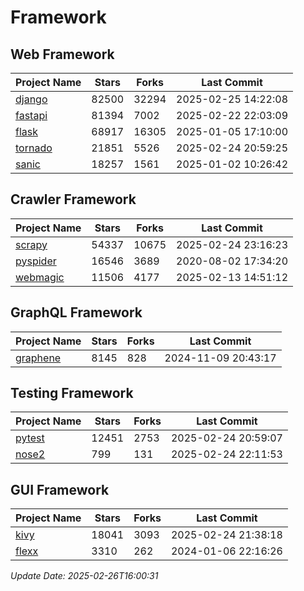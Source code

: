 # Framework

## Web Framework
| Project Name | Stars | Forks | Last Commit |
| ------------ | ----- | ----- | ----------- |
| [django](https://github.com/django/django) | 82500 | 32294 | 2025-02-25 14:22:08 |
| [fastapi](https://github.com/fastapi/fastapi) | 81394 | 7002 | 2025-02-22 22:03:09 |
| [flask](https://github.com/pallets/flask) | 68917 | 16305 | 2025-01-05 17:10:00 |
| [tornado](https://github.com/tornadoweb/tornado) | 21851 | 5526 | 2025-02-24 20:59:25 |
| [sanic](https://github.com/sanic-org/sanic) | 18257 | 1561 | 2025-01-02 10:26:42 |

## Crawler Framework
| Project Name | Stars | Forks | Last Commit |
| ------------ | ----- | ----- | ----------- |
| [scrapy](https://github.com/scrapy/scrapy) | 54337 | 10675 | 2025-02-24 23:16:23 |
| [pyspider](https://github.com/binux/pyspider) | 16546 | 3689 | 2020-08-02 17:34:20 |
| [webmagic](https://github.com/code4craft/webmagic) | 11506 | 4177 | 2025-02-13 14:51:12 |

## GraphQL Framework
| Project Name | Stars | Forks | Last Commit |
| ------------ | ----- | ----- | ----------- |
| [graphene](https://github.com/graphql-python/graphene) | 8145 | 828 | 2024-11-09 20:43:17 |

## Testing Framework
| Project Name | Stars | Forks | Last Commit |
| ------------ | ----- | ----- | ----------- |
| [pytest](https://github.com/pytest-dev/pytest) | 12451 | 2753 | 2025-02-24 20:59:07 |
| [nose2](https://github.com/nose-devs/nose2) | 799 | 131 | 2025-02-24 22:11:53 |

## GUI Framework
| Project Name | Stars | Forks | Last Commit |
| ------------ | ----- | ----- | ----------- |
| [kivy](https://github.com/kivy/kivy) | 18041 | 3093 | 2025-02-24 21:38:18 |
| [flexx](https://github.com/flexxui/flexx) | 3310 | 262 | 2024-01-06 22:16:26 |

*Update Date: 2025-02-26T16:00:31*